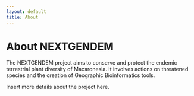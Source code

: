 ```yaml
---
layout: default
title: About
---
```

# About NEXTGENDEM

The NEXTGENDEM project aims to conserve and protect the endemic terrestrial plant diversity of Macaronesia. It involves actions on threatened species and the creation of Geographic Bioinformatics tools.

Insert more details about the project here.
